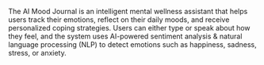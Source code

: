 The AI Mood Journal is an intelligent mental wellness assistant that helps users track their emotions, reflect on their daily moods, and receive personalized coping strategies. Users can either type or speak about how they feel, and the system uses AI-powered sentiment analysis & natural language processing (NLP) to detect emotions such as happiness, sadness, stress, or anxiety.